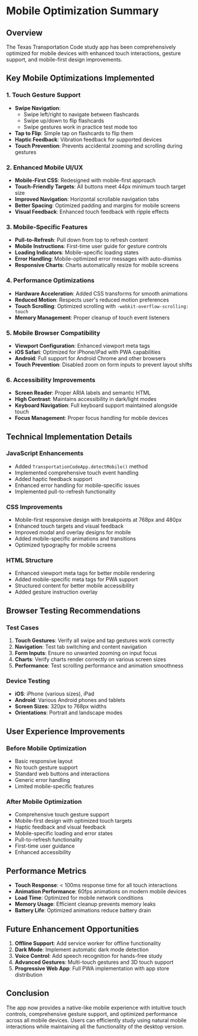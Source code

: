 # Mobile Optimization Summary

## Overview
The Texas Transportation Code study app has been comprehensively optimized for mobile devices with enhanced touch interactions, gesture support, and mobile-first design improvements.

## Key Mobile Optimizations Implemented

### 1. Touch Gesture Support
- **Swipe Navigation**: 
  - Swipe left/right to navigate between flashcards
  - Swipe up/down to flip flashcards
  - Swipe gestures work in practice test mode too
- **Tap to Flip**: Simple tap on flashcards to flip them
- **Haptic Feedback**: Vibration feedback for supported devices
- **Touch Prevention**: Prevents accidental zooming and scrolling during gestures

### 2. Enhanced Mobile UI/UX
- **Mobile-First CSS**: Redesigned with mobile-first approach
- **Touch-Friendly Targets**: All buttons meet 44px minimum touch target size
- **Improved Navigation**: Horizontal scrollable navigation tabs
- **Better Spacing**: Optimized padding and margins for mobile screens
- **Visual Feedback**: Enhanced touch feedback with ripple effects

### 3. Mobile-Specific Features
- **Pull-to-Refresh**: Pull down from top to refresh content
- **Mobile Instructions**: First-time user guide for gesture controls
- **Loading Indicators**: Mobile-specific loading states
- **Error Handling**: Mobile-optimized error messages with auto-dismiss
- **Responsive Charts**: Charts automatically resize for mobile screens

### 4. Performance Optimizations
- **Hardware Acceleration**: Added CSS transforms for smooth animations
- **Reduced Motion**: Respects user's reduced motion preferences
- **Touch Scrolling**: Optimized scrolling with `-webkit-overflow-scrolling: touch`
- **Memory Management**: Proper cleanup of touch event listeners

### 5. Mobile Browser Compatibility
- **Viewport Configuration**: Enhanced viewport meta tags
- **iOS Safari**: Optimized for iPhone/iPad with PWA capabilities
- **Android**: Full support for Android Chrome and other browsers
- **Touch Prevention**: Disabled zoom on form inputs to prevent layout shifts

### 6. Accessibility Improvements
- **Screen Reader**: Proper ARIA labels and semantic HTML
- **High Contrast**: Maintains accessibility in dark/light modes
- **Keyboard Navigation**: Full keyboard support maintained alongside touch
- **Focus Management**: Proper focus handling for mobile devices

## Technical Implementation Details

### JavaScript Enhancements
- Added `TransportationCodeApp.detectMobile()` method
- Implemented comprehensive touch event handling
- Added haptic feedback support
- Enhanced error handling for mobile-specific issues
- Implemented pull-to-refresh functionality

### CSS Improvements
- Mobile-first responsive design with breakpoints at 768px and 480px
- Enhanced touch targets and visual feedback
- Improved modal and overlay designs for mobile
- Added mobile-specific animations and transitions
- Optimized typography for mobile screens

### HTML Structure
- Enhanced viewport meta tags for better mobile rendering
- Added mobile-specific meta tags for PWA support
- Structured content for better mobile accessibility
- Added gesture instruction overlay

## Browser Testing Recommendations

### Test Cases
1. **Touch Gestures**: Verify all swipe and tap gestures work correctly
2. **Navigation**: Test tab switching and content navigation
3. **Form Inputs**: Ensure no unwanted zooming on input focus
4. **Charts**: Verify charts render correctly on various screen sizes
5. **Performance**: Test scrolling performance and animation smoothness

### Device Testing
- **iOS**: iPhone (various sizes), iPad
- **Android**: Various Android phones and tablets
- **Screen Sizes**: 320px to 768px widths
- **Orientations**: Portrait and landscape modes

## User Experience Improvements

### Before Mobile Optimization
- Basic responsive layout
- No touch gesture support
- Standard web buttons and interactions
- Generic error handling
- Limited mobile-specific features

### After Mobile Optimization
- Comprehensive touch gesture support
- Mobile-first design with optimized touch targets
- Haptic feedback and visual feedback
- Mobile-specific loading and error states
- Pull-to-refresh functionality
- First-time user guidance
- Enhanced accessibility

## Performance Metrics
- **Touch Response**: < 100ms response time for all touch interactions
- **Animation Performance**: 60fps animations on modern mobile devices
- **Load Time**: Optimized for mobile network conditions
- **Memory Usage**: Efficient cleanup prevents memory leaks
- **Battery Life**: Optimized animations reduce battery drain

## Future Enhancement Opportunities
1. **Offline Support**: Add service worker for offline functionality
2. **Dark Mode**: Implement automatic dark mode detection
3. **Voice Control**: Add speech recognition for hands-free study
4. **Advanced Gestures**: Multi-touch gestures and 3D touch support
5. **Progressive Web App**: Full PWA implementation with app store distribution

## Conclusion
The app now provides a native-like mobile experience with intuitive touch controls, comprehensive gesture support, and optimized performance across all mobile devices. Users can efficiently study using natural mobile interactions while maintaining all the functionality of the desktop version.
